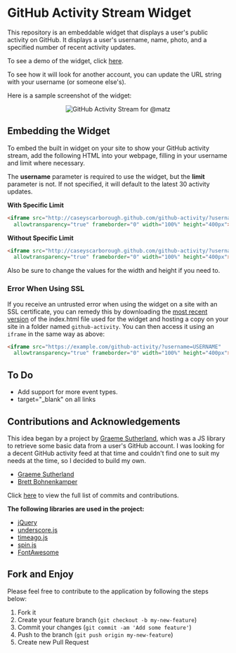 # GitHub Activity Stream Widget

This repository is an embeddable widget that displays a user's public activity on GitHub. It displays a user's username, name, photo, and a specified number of recent activity updates.

To see a demo of the widget, click [here](http://caseyscarborough.github.com/github-activity/?username=caseyscarborough&limit=30).

To see how it will look for another account, you can update the URL string with your username (or someone else's).

Here is a sample screenshot of the widget:

<p align="center">
  <img src="https://caseyscarborough.github.com/github-activity/img/screenshot.png" title="GitHub Activity Stream for @matz" />
</p>

## Embedding the Widget

To embed the built in widget on your site to show your GitHub activity stream, add the following HTML into your webpage, filling in your username and limit where necessary.

The **username** parameter is required to use the widget, but the **limit** parameter is not. If not specified, it will default to the latest 30 activity updates.

**With Specific Limit**
```html
<iframe src="http://caseyscarborough.github.com/github-activity/?username=USERNAME&limit=LIMIT"
  allowtransparency="true" frameborder="0" width="100%" height="400px"></iframe>
```

**Without Specific Limit**
```html
<iframe src="http://caseyscarborough.github.com/github-activity/?username=USERNAME"
  allowtransparency="true" frameborder="0" width="100%" height="400px"></iframe>
```

Also be sure to change the values for the width and height if you need to.

### Error When Using SSL

If you receive an untrusted error when using the widget on a site with an SSL certificate, you can remedy this by downloading the
[most recent version](https://raw.github.com/caseyscarborough/github-activity/gh-pages/index.html) of the index.html file used for the
widget and hosting a copy on your site in a folder named `github-activity`. You can then access it using an `iframe` in the same way as above:

```html
<iframe src="https://example.com/github-activity/?username=USERNAME"
  allowtransparency="true" frameborder="0" width="100%" height="400px"></iframe>
```

## To Do

* Add support for more event types.
* target="_blank" on all links

## Contributions and Acknowledgements

This idea began by a project by [Graeme Sutherland](https://github.com/grasuth), which was a JS library to retrieve some basic data 
from a user's GitHub account. I was looking for a decent GitHub activity feed at that time and couldn't find one to suit my needs at 
the time, so I decided to build my own.

* [Graeme Sutherland](https://github.com/grasuth)
* [Brett Bohnenkamper](https://github.com/KittyKatt)

Click [here](https://github.com/caseyscarborough/github-activity/commits/master) to view the full list of commits and contributions.

**The following libraries are used in the project:**

* [jQuery](http://jquery.com/)
* [underscore.js](http://underscorejs.org/)
* [timeago.js](http://timeago.yarp.com/)
* [spin.js](http://fgnass.github.io/spin.js/)
* [FontAwesome](http://fontawesome.io)

## Fork and Enjoy

Please feel free to contribute to the application by following the steps below:

1. Fork it
2. Create your feature branch (`git checkout -b my-new-feature`)
3. Commit your changes (`git commit -am 'Add some feature'`)
4. Push to the branch (`git push origin my-new-feature`)
5. Create new Pull Request
